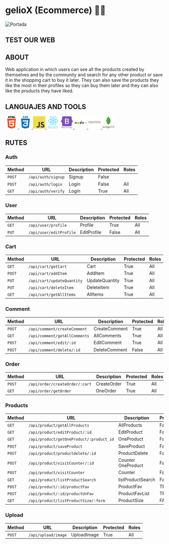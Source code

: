 # gelioX (Ecommerce) 🛒👕

<img  src="../public/images/InicioPagina.png" alt="Portada" style="max-width: 100%;"/>

## TEST OUR WEB

## ABOUT

<p> Web application in which users can see all the products created by themselves and by the community and search for any other product or save it in the shopping cart to buy it later. They can also save the products they like the most in their profiles so they can buy them later and they can also like the products they have liked. </p>

## LANGUAJES AND TOOLS

<p align="left">
 
 <a href="https://www.w3.org/html/" target="_blank" rel="noreferrer"> 
  <img  src="https://raw.githubusercontent.com/devicons/devicon/master/icons/html5/html5-original-wordmark.svg" alt="html5" width="40" height="40"/> 
 </a>

 <a href="https://www.w3schools.com/css/" target="_blank" rel="noreferrer"> 
  <img src="https://github.com/devicons/devicon/raw/master/icons/css3/css3-plain-wordmark.svg" title="CSS3" alt="CSS" width="40" height="40" style="max-width: 100%;">
 </a>
 
 <a href="https://developer.mozilla.org/en-US/docs/Web/JavaScript" target="_blank" rel="noreferrer"> 
  <img src="https://raw.githubusercontent.com/devicons/devicon/master/icons/javascript/javascript-original.svg" alt="javascript" width="40" height="40"/>  </a>



<a href="https://es.reactjs.org/" target="_blank" rel="noreferrer"> 
  <img src="https://github.com/devicons/devicon/raw/master/icons/react/react-original-wordmark.svg" title="React" alt="React" width="40" height="40"></a>
  

<a href="https://getbootstrap.com" target="_blank" rel="noreferrer"> 
 <img src="https://raw.githubusercontent.com/devicons/devicon/master/icons/bootstrap/bootstrap-plain-wordmark.svg" alt="bootstrap" width="40" height="40"/> </a>
 
<a href="https://nodejs.org" target="_blank" rel="noreferrer"> 
 <img src="https://raw.githubusercontent.com/devicons/devicon/master/icons/nodejs/nodejs-original-wordmark.svg" alt="nodejs" width="40" height="40"/> 
 </a> 
 
<a href="https://expressjs.com" target="_blank" rel="noreferrer"> 
 <img src="https://raw.githubusercontent.com/devicons/devicon/master/icons/express/express-original-wordmark.svg" alt="express" width="40" height="40"/> </a>
 
 <a href="https://www.mongodb.com/" target="_blank" rel="noreferrer"> 
  <img src="https://raw.githubusercontent.com/devicons/devicon/master/icons/mongodb/mongodb-original-wordmark.svg" alt="mongodb" width="40" height="40"/>  </a>
 
</p>



## RUTES


### Auth

| Method | URL | Description | Protected | Roles |
|--------|-----|-------------|-----------|-------|
| `POST` | `/api/auth/signup` | Signup | False |  | 
| `POST`| `/api/auth/login` | Login | False | All | 
| `GET` | `/api/auth/verify` | Login | True | All | 


### User

| Method | URL | Description | Protected | Roles |
|--------|-----|-------------|-----------|-------|
| `GET` | `/api/user/profile` | Profile | True | All | 
| `PUT`| `/api/user/editProfile` | EditProfile | False | All | 


### Cart

| Method | URL | Description | Protected | Roles |
|--------|-----|-------------|-----------|-------|
| `GET` | `/api/cart/getCart` | Cart | True | All | 
| `POST`| `/api/cart/addItem` | AddItem | True | All | 
| `PUT`| `/api/cart/updateQuantity` | UpdateQuantity | True | All | 
| `PUT`| `/api/cart/deleteItem` | DeleteItem | True | All | 
| `GET`| `/api/cart/getAllItems` | AllItems | True | All | 


### Comment

| Method | URL | Description | Protected | Roles |
|--------|-----|-------------|-----------|-------|
| `POST` | `/api/comment/createComment` | CreateComment | True | All | 
| `GET`| `/api/comment/getAllComments` | AllComments | True | All | 
| `POST`| `/api/comment/edit/:id` | EditComment | True | All | 
| `POST`| `/api/comment/delete/:id` | DeleteComment | False | All | 


### Order

| Method | URL | Description | Protected | Roles |
|--------|-----|-------------|-----------|-------|
| `POST` | `/api/order/createOrder/:cart` | CreateOrder | True | All | 
| `GET`| `/api/order/getOrder` | OneOrder | True | All | 


### Products

| Method | URL | Description | Protected | Roles |
|--------|-----|-------------|-----------|-------|
| `GET` | `/api/product/getAllProducts` | AllProducts | False | All | 
| `GET`| `/api/product/editProduct/:id` | EditProduct | False | All | 
| `GET`| `/api/product/getOneProduct/:product_id` | OneProduct | False | All | 
| `POST`| `/api/product/saveProduct` | SaveProduct | False | All | 
| `POST`| `/api/product/productdelete/:id` | ProductDelete | False | All | 
| `POST`| `/api/product/visitCounter/:id` | Counter OneProduct | False | All | 
| `POST`| `/api/product/visitCounter` | Counter | False | All |
| `GET`| `/api/product/listProductSearch` | listProductSearch | False | All |
| `POST`| `/api/product/:id/productFav` | ProductFav | TRUE | All | 
| `POST`| `/api/product/:id/productUnFav` | ProductFavList | TRUE | All |
| `GET`| `/api/product/listProductSize/:form` | ProductSize | FALSE | All | 


### Upload

| Method | URL | Description | Protected | Roles |
|--------|-----|-------------|-----------|-------|
| `POST` | `/api/upload/image` | UploadImage | True | All | 












